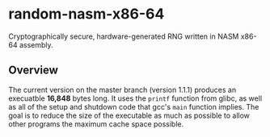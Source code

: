 
# random-nasm-x86-64
Cryptographically secure, hardware-generated RNG written in NASM x86-64 assembly.

## Overview

The current version on the master branch (version 1.1.1) produces an execuatble 
<strong>16,848</strong> bytes long. It uses the `printf` function from glibc, as well as all of 
the setup and shutdown code that gcc's `main` function implies. The goal is to 
reduce the size of the executable as much as possible to allow other programs 
the maximum cache space possible.

